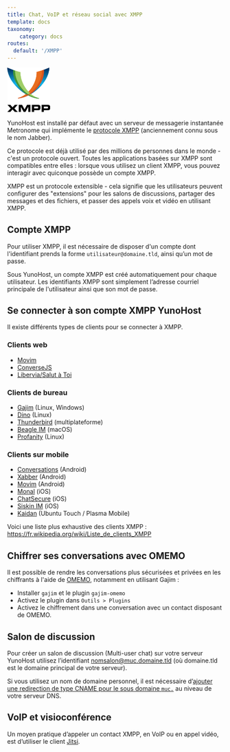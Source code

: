 ```yaml
---
title: Chat, VoIP et réseau social avec XMPP
template: docs
taxonomy:
    category: docs
routes:
  default: '/XMPP'
---
```


<img src="/images/XMPP_logo.png" width=100>

YunoHost est installé par défaut avec un serveur de messagerie instantanée Metronome qui implémente le [protocole XMPP](https://fr.wikipedia.org/wiki/Extensible_Messaging_and_Presence_Protocol) (anciennement connu sous le nom Jabber).

Ce protocole est déjà utilisé par des millions de personnes dans le monde - c'est un protocole ouvert. Toutes les applications basées sur XMPP sont compatibles entre elles : lorsque vous utilisez un client XMPP, vous pouvez interagir avec quiconque possède un compte XMPP.

XMPP est un protocole extensible - cela signifie que les utilisateurs peuvent configurer des "extensions" pour les salons de discussions, partager des messages et des fichiers, et passer des appels voix et vidéo en utilisant XMPP.

## Compte XMPP

Pour utiliser XMPP, il est nécessaire de disposer d'un compte dont l'identifiant prends la forme `utilisateur@domaine.tld`, ainsi qu’un mot de passe.

Sous YunoHost, un compte XMPP est créé automatiquement pour chaque utilisateur. Les identifiants XMPP sont simplement l’adresse courriel principale de l'utilisateur ainsi que son mot de passe.

## Se connecter à son compte XMPP YunoHost

Il existe différents types de clients pour se connecter à XMPP.

### Clients web

- [Movim](https://movim.eu)
- [ConverseJS](https://conversejs.org/)
- [Libervia/Salut à Toi](https://salut-a-toi.org/)

### Clients de bureau

- [Gajim](http://gajim.org/fr/) (Linux, Windows)
- [Dino](https://dino.im) (Linux)
- [Thunderbird](https://www.thunderbird.net/) (multiplateforme)
- [Beagle IM](https://beagle.im/) (macOS)
- [Profanity](https://profanity-im.github.io/) (Linux)

### Clients sur mobile

- [Conversations](https://conversations.im/) (Android)
- [Xabber](http://xabber.com) (Android)
- [Movim](https://movim.eu) (Android)
- [Monal](https://monal.im/) (iOS)
- [ChatSecure](https://chatsecure.org/) (iOS)
- [Siskin IM](https://siskin.im/) (iOS)
- [Kaidan](https://www.kaidan.im/) (Ubuntu Touch / Plasma Mobile)

Voici une liste plus exhaustive des clients XMPP : https://fr.wikipedia.org/wiki/Liste_de_clients_XMPP

## Chiffrer ses conversations avec OMEMO

Il est possible de rendre les conversations plus sécurisées et privées en les chiffrants à l'aide de [OMEMO](https://xmpp.org/extensions/xep-0384.html), notamment en utilisant Gajim :
- Installer `gajim` et le plugin `gajim-omemo`
- Activez le plugin dans `Outils > Plugins`
- Activez le chiffrement dans une conversation avec un contact disposant de OMEMO.

## Salon de discussion

Pour créer un salon de discussion (Multi-user chat) sur votre serveur YunoHost utilisez l’identifiant nomsalon@muc.domaine.tld (où domaine.tld est le domaine principal de votre serveur).

Si vous utilisez un nom de domaine personnel, il est nécessaire d’[ajouter une redirection de type CNAME pour le sous domaine `muc.`](/dns_config) au niveau de votre serveur DNS.

## VoIP et visioconférence

Un moyen pratique d’appeler un contact XMPP, en VoIP ou en appel vidéo, est d’utiliser le client [Jitsi](http://jitsi.org/).
